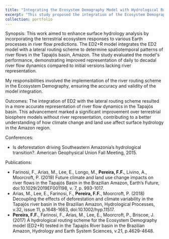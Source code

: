 ```yaml
---
title: "Integrating the Ecosystem Demography Model with Hydrological Routing: Enhancing River Flow Predictions in the Amazon Basin"
excerpt: "This study proposed the integration of the Ecosystem Demography (ED2) model with a hydrological routing scheme to assess the impact of climate change, and land-use changes on river flows."
collection: portfolio
---
```

Synopsis: This work aimed to enhance surface hydrology analysis by incorporating the terrestrial ecosystem responses to various Earth processes in river flow predictions. The ED2+R model integrates the ED2 model with a lateral routing scheme to determine spatiotemporal patterns of river flows in the Tapajós basin, Amazon. The study evaluated the model's performance, demonstrating improved representation of daily to decadal river flow dynamics compared to initial versions lacking river representation.

My responsibilities involved the implementation of the river routing scheme in the Ecosystem Demography, ensuring the accuracy and validity of the model integration.

Outcomes: The integration of ED2 with the lateral routing scheme resulted in a more accurate representation of river flow dynamics in the Tapajós basin. This advancement marked a significant improvement over terrestrial biosphere models without river representation, contributing to a better understanding of how climate change and land use affect surface hydrology in the Amazon region.

Conferences:

<ul>
  <li>Is deforestation driving Southeastern Amazonia’s hydrological transition?. American Geophysical Union Fall
Meeting, 2015. </li>
</ul>

Publications:

<ul>
  <li> Farinosi, F., Arias, M., Lee, E., Longo, M., <strong>Pereira, F.F.</strong>,  Livino, A., Moorcroft, P. (2019) Future climate and land use change impacts on river flows in the Tapajós Basin in the Brazilian Amazon, Earth’s Future, doi:10.1029/2019EF001198, v. 7, p. 993-1017.</li>
  <li> Arias, M., Lee, E., Farinosi, F., <strong>Pereira, F.F.</strong>, Moorcroft, P. (2018) Decoupling the effects of deforestation and climate variability in the Tapajós river basin in the Brazilian Amazon, Hydrological Processes, v.32, issue 11, p.1648-1663, doi:10.1002/hyp.11517.</li>
  <li> <strong>Pereira, F.F.</strong>, Farinosi, F., Arias, M., Lee, E., Moorcroft, P., Briscoe, J. (2017) A hydrological routing scheme for the
Ecosystem Demography model (ED2+R) tested in the Tapajós River basin in the Brazilian Amazon, Hydrology and Earth System Sciences, v.21, p.4629-4648.</li>
</ul>

